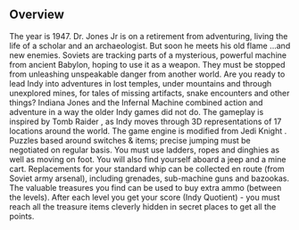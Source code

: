 ## Overview

The year is 1947. Dr. Jones Jr is on a retirement from adventuring, living the life of a scholar and an archaeologist. But soon he meets his old flame ...and new enemies. Soviets are tracking parts of a mysterious, powerful machine from ancient Babylon, hoping to use it as a weapon. They must be stopped from unleashing unspeakable danger from another world. Are you ready to lead Indy into adventures in lost temples, under mountains and through unexplored mines, for tales of missing artifacts, snake encounters and other things? Indiana Jones and the Infernal Machine combined action and adventure in a way the older Indy games did not do. The gameplay is inspired by Tomb Raider , as Indy moves through 3D representations of 17 locations around the world. The game engine is modified from Jedi Knight . Puzzles based around switches & items; precise jumping must be negotiated on regular basis. You must use ladders, ropes and dinghies as well as moving on foot. You will also find yourself aboard a jeep and a mine cart. Replacements for your standard whip can be collected en route (from Soviet army arsenal), including grenades, sub-machine guns and bazookas. The valuable treasures you find can be used to buy extra ammo (between the levels). After each level you get your score (Indy Quotient) - you must reach all the treasure items cleverly hidden in secret places to get all the points.